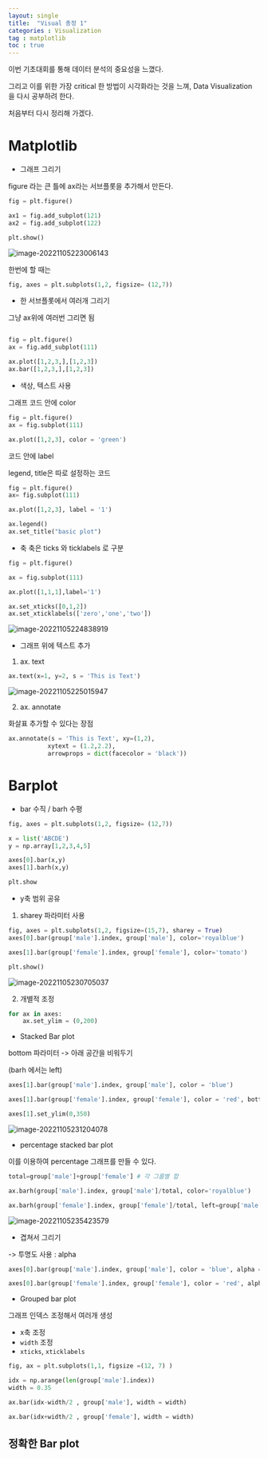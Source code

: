```yaml
---
layout: single
title:  "Visual 총정 1"
categories : Visualization
tag : matplotlib
toc : true
---
```


이번 기초대회를 통해 데이터 분석의 중요성을 느꼈다.

그리고 이를 위한 가장 critical 한 방법이 시각화라는 것을 느껴, Data Visualization 을 다시 공부하려 한다.

처음부터 다시 정리해 가겠다.

# Matplotlib

+ 그래프 그리기

figure 라는 큰 틀에 ax라는 서브플롯을 추가해서 만든다.

```python
fig = plt.figure()

ax1 = fig.add_subplot(121)
ax2 = fig.add_subplot(122)

plt.show()

```

![image-20221105223006143](/images/2022-11-05-Dataviz1/image-20221105223006143.png)

한번에 할 때는

```python
fig, axes = plt.subplots(1,2, figsize= (12,7))
```

+ 한 서브플롯에서 여러개 그리기 

그냥 ax위에 여러번 그리면 됨

```python

fig = plt.figure()
ax = fig.add_subplot(111)

ax.plot([1,2,3,],[1,2,3])
ax.bar([1,2,3,],[1,2,3])

```

+ 색상, 텍스트 사용

그래프 코드 안에 color

```python
fig = plt.figure()
ax = fig.subplot(111)

ax.plot([1,2,3], color = 'green')

```

코드 안에 label

legend, title은 따로 설정하는 코드

```python
fig = plt.figure()
ax= fig.subplot(111)

ax.plot([1,2,3], label = '1')

ax.legend()
ax.set_title("basic plot")

```

+ 축
축은 ticks 와 ticklabels 로 구분

```python
fig = plt.figure()

ax = fig.subplot(111)

ax.plot([1,1,1],label='1')

ax.set_xticks([0,1,2])
ax.set_xticklabels(['zero','one','two'])

```

![image-20221105224838919](/images/2022-11-05-Dataviz1/image-20221105224838919.png)

+ 그래프 위에 텍스트 추가

1) ax. text

```python
ax.text(x=1, y=2, s = 'This is Text')
```

![image-20221105225015947](/images/2022-11-05-Dataviz1/image-20221105225015947.png)

2) ax. annotate

화살표 추가할 수 있다는 장점

```python
ax.annotate(s = 'This is Text', xy=(1,2),
		   xytext = (1.2,2.2),
		   arrowprops = dict(facecolor = 'black'))
```

# Barplot

+ bar 수직 / barh 수평

```python
fig, axes = plt.subplots(1,2, figsize= (12,7))

x = list('ABCDE')
y = np.array[1,2,3,4,5]

axes[0].bar(x,y)
axes[1].barh(x,y)

plt.show
```

+ y축 범위 공유 

1) sharey 파라미터 사용

```python
fig, axes = plt.subplots(1,2, figsize=(15,7), sharey = True)
axes[0].bar(group['male'].index, group['male'], color='royalblue')

axes[1].bar(group['female'].index, group['female'], color='tomato')

plt.show()
```

![image-20221105230705037](/images/2022-11-05-Dataviz1/image-20221105230705037.png)


2) 개별적 조정

``` python
for ax in axes:
	ax.set_ylim = (0,200)
```

+ Stacked Bar plot

bottom 파라미터 -> 아래 공간을 비워두기

(barh 에서는 left)

```python
axes[1].bar(group['male'].index, group['male'], color = 'blue')

axes[1].bar(group['female'].index, group['female'], color = 'red', bottom = group['male'])

axes[1].set_ylim(0,350)
```

![image-20221105231204078](/images/2022-11-05-Dataviz1/image-20221105231204078.png)

+ percentage stacked bar plot

이를 이용하여 percentage 그래프를 만들 수 있다.

```python
total=group['male']+group['female'] # 각 그룹별 합

ax.barh(group['male'].index, group['male']/total, color='royalblue')

ax.barh(group['female'].index, group['female']/total, left=group['male']/total, color='tomato')
```


![image-20221105235423579](/images/2022-11-05-Dataviz1/image-20221105235423579.png)

+ 겹쳐서 그리기

-> 투명도 사용 : alpha

```python
axes[0].bar(group['male'].index, group['male'], color = 'blue', alpha = 0.3)

axes[0].bar(group['female'].index, group['female'], color = 'red', alpha = 0.5)
```

+ Grouped bar plot

그래프 인덱스 조정해서 여러개 생성

-   x축 조정
-   `width` 조정
-   `xticks`, `xticklabels`


```python
fig, ax = plt.subplots(1,1, figsize =(12, 7) )

idx = np.arange(len(group['male'].index))
width = 0.35

ax.bar(idx-width/2 , group['male'], width = width)

ax.bar(idx+width/2 , group['female'], width = width)
```

## 정확한 Bar plot


